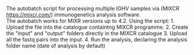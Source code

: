 The autobatch script for processing multiple IGHV samples via (MIXCR https://mixcr.com/) immunogenetics analysis software. <br>
The autobatch works for MIXR versions up to 4.2.
Using the script:   1. Upload the file into the catalogue  containtng MIXCR programme.
                    2. Create the "input" and "output" folders directly in the MIXCR catalogue
                    3. Upload all the fastq pairs into the input.
                    4. Run the analysis, declaring the analysis folder name (date of analysis by default)
